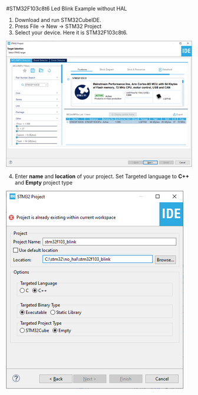 #STM32F103c8t6 Led Blink Example without HAL
1. Download and run STM32CubeIDE.
2. Press File -> New -> STM32 Project
3. Select your device. Here it is STM32F103c8t6.

![Create project](https://raw.githubusercontent.com/teterevlev/STM32_No_HAL/main/Examples/stm32f103_blink/Images/1.create.png)

4. Enter **name** and **location** of your project. Set Targeted language to **C++** and **Empty** project type

![Create project](https://raw.githubusercontent.com/teterevlev/STM32_No_HAL/main/Examples/stm32f103_blink/Images/2.configure.png)
